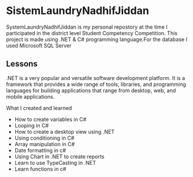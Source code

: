 
# SistemLaundryNadhifJiddan
SystemLaundryNadhifJiddan is my personal repostory at the time I participated in the district level Student Competency Competition. This project is made using .NET & C# programming language.For the database I used Microsoft SQL Server



## Lessons
.NET is a very popular and versatile software development platform. It is a framework that provides a wide range of tools, libraries, and programming languages for building applications that range from desktop, web, and mobile applications.



What I created and learned

<ul>
  <li>How to create variables in C#</li>
  <li>Looping in C#</li>
  <li>How to create a desktop view using .NET</li>
  <li>Using conditioning in C#</li>
  <li>Array manipulation in C#</li>
  <li>Date formatting in c#</li>
  <li>Using Chart in .NET to create reports</li>
  <li>Learn to use TypeCasting in .NET</li>
  <li>Learn functions in c#</li>
</ul>




